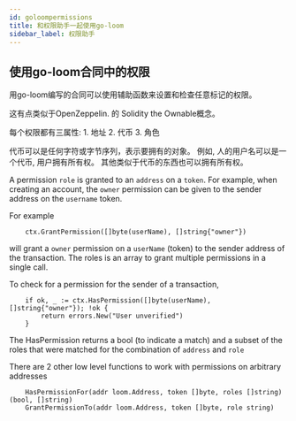 ```yaml
---
id: goloompermissions
title: 和权限助手一起使用go-loom
sidebar_label: 权限助手
---
```

## 使用go-loom合同中的权限

用go-loom编写的合同可以使用辅助函数来设置和检查任意标记的权限。

这有点类似于OpenZeppelin</a>.  的 Solidity the Ownable概念。</p> 

每个权限都有三属性: 1. 地址 2. 代币 3. 角色

代币可以是任何字符或字节序列，表示要拥有的对象。 例如, 人的用户名可以是一个代币, 用户拥有所有权。 其他类似于代币的东西也可以拥有所有权。

A permission `role` is granted to an `address` on a `token`. For example, when creating an account, the `owner` permission can be given to the sender address on the `username` token.

For example

        ctx.GrantPermission([]byte(userName), []string{"owner"})
    

will grant a `owner` permission on a `userName` (token) to the sender address of the transaction. The roles is an array to grant multiple permissions in a single call.

To check for a permission for the sender of a transaction,

        if ok, _ := ctx.HasPermission([]byte(userName), []string{"owner"}); !ok {
            return errors.New("User unverified")
        }
    

The HasPermission returns a bool (to indicate a match) and a subset of the roles that were matched for the combination of `address` and `role`

There are 2 other low level functions to work with permissions on arbitrary addresses

        HasPermissionFor(addr loom.Address, token []byte, roles []string) (bool, []string)
        GrantPermissionTo(addr loom.Address, token []byte, role string)